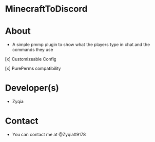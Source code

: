 # MinecraftToDiscord
# About
* A simple pmmp plugin to show what the players type in chat and the commands they use

[x] Customizeable Config

[x] PurePerms compatibility

# Developer(s)
* Zyqia
# Contact
* You can contact me at @Zyqia#9178
